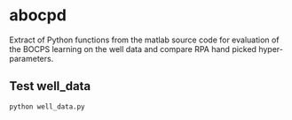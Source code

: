 # abocpd
Extract of Python functions from the matlab source code for evaluation of the BOCPS learning on the well data and compare RPA hand picked hyper-parameters. 

## Test well_data

```bash
python well_data.py
```
